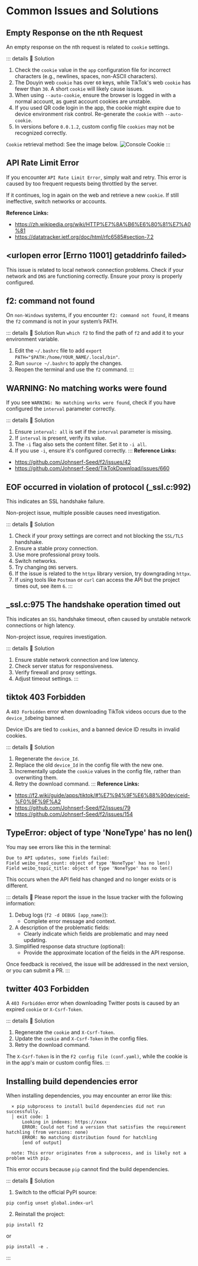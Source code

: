 # Common Issues and Solutions

## Empty Response on the nth Request

An empty response on the nth request is related to `cookie` settings.

::: details :link: Solution
1. Check the `cookie` value in the `app` configuration file for incorrect characters (e.g., newlines, spaces, non-ASCII characters).
2. The Douyin web `cookie` has over `60` keys, while TikTok's web `cookie` has fewer than `30`. A short `cookie` will likely cause issues.
3. When using `--auto-cookie`, ensure the browser is logged in with a normal account, as guest account cookies are unstable.
4. If you used QR code login in the app, the cookie might expire due to device environment risk control. Re-generate the `cookie` with `--auto-cookie`.
5. In versions before `0.0.1.2`, custom config file `cookies` may not be recognized correctly.

`Cookie` retrieval method: See the image below.
![Console Cookie](https://github.com/user-attachments/assets/4523e8c7-f74e-4d5f-9da6-6bb3658f8b24)
:::

## API Rate Limit Error

If you encounter `API Rate Limit Error`, simply wait and retry. This error is caused by too frequent requests being throttled by the server.

If it continues, log in again on the web and retrieve a new `cookie`. If still ineffective, switch networks or accounts.

**Reference Links:**
- https://zh.wikipedia.org/wiki/HTTP%E7%8A%B6%E6%80%81%E7%A0%81
- https://datatracker.ietf.org/doc/html/rfc6585#section-7.2

## <urlopen error [Errno 11001] getaddrinfo failed>

This issue is related to local network connection problems. Check if your network and `DNS` are functioning correctly. Ensure your proxy is properly configured.

## f2: command not found

On `non-Windows` systems, if you encounter `f2: command not found`, it means the `f2` command is not in your system’s PATH.

::: details :link: Solution
Run `which f2` to find the path of `f2` and add it to your environment variable.
1. Edit the `~/.bashrc` file to add `export PATH="$PATH:/home/YOUR_NAME/.local/bin"`.
2. Run `source ~/.bashrc` to apply the changes.
3. Reopen the terminal and use the `f2` command.
:::

## WARNING: No matching works were found

If you see `WARNING: No matching works were found`, check if you have configured the `interval` parameter correctly.

::: details :link: Solution
1. Ensure `interval: all` is set if the `interval` parameter is missing.
2. If `interval` is present, verify its value.
3. The `-i` flag also sets the content filter. Set it to `-i all`.
4. If you use `-i`, ensure it's configured correctly.
:::
**Reference Links:**
- https://github.com/Johnserf-Seed/f2/issues/42
- https://github.com/Johnserf-Seed/TikTokDownload/issues/660

## EOF occurred in violation of protocol (_ssl.c:992)

This indicates an SSL handshake failure.

Non-project issue, multiple possible causes need investigation.

::: details :link: Solution
1. Check if your proxy settings are correct and not blocking the `SSL/TLS` handshake.
2. Ensure a stable proxy connection.
3. Use more professional proxy tools.
4. Switch networks.
5. Try changing `DNS` servers.
6. If the issue is related to the `httpx` library version, try downgrading `httpx`.
7. If using tools like `Postman` or `curl` can access the API but the project times out, see item `6`.
:::

## _ssl.c:975 The handshake operation timed out

This indicates an `SSL` handshake timeout, often caused by unstable network connections or high latency.

Non-project issue, requires investigation.

::: details :link: Solution
1. Ensure stable network connection and low latency.
2. Check server status for responsiveness.
3. Verify firewall and proxy settings.
4. Adjust timeout settings.
:::

## tiktok 403 Forbidden

A `403 Forbidden` error when downloading TikTok videos occurs due to the `device_Id`being banned.

Device IDs are tied to `cookies`, and a banned device ID results in invalid cookies.

::: details :link: Solution
1. Regenerate the `device_Id`.
2. Replace the old `device_Id` in the config file with the new one.
3. Incrementally update the `cookie` values in the config file, rather than overwriting them.
4. Retry the download command.
:::
**Reference Links:**
- https://f2.wiki/guide/apps/tiktok/#%E7%94%9F%E6%88%90deviceid-%F0%9F%9F%A2
- https://github.com/Johnserf-Seed/f2/issues/79
- https://github.com/Johnserf-Seed/f2/issues/154

## TypeError: object of type 'NoneType' has no len()

You may see errors like this in the terminal:

```shell
Due to API updates, some fields failed:
Field weibo_read_count: object of type 'NoneType' has no len()
Field weibo_topic_title: object of type 'NoneType' has no len()
```

This occurs when the API field has changed and no longer exists or is different.

::: details :link: Please report the issue in the Issue tracker with the following information:
1. Debug logs (`f2 -d DEBUG [app_name]`):
    - Complete error message and context.
2. A description of the problematic fields:
    - Clearly indicate which fields are problematic and may need updating.
3. Simplified response data structure (optional):
    - Provide the approximate location of the fields in the API response.

Once feedback is received, the issue will be addressed in the next version, or you can submit a PR.
:::

## twitter 403 Forbidden

A `403 Forbidden` error when downloading Twitter posts is caused by an expired `cookie` or `X-Csrf-Token`.

::: details :link: Solution
1. Regenerate the `cookie` and `X-Csrf-Token`.
2. Update the `cookie` and `X-Csrf-Token` in the config files.
3. Retry the download command.

The `X-Csrf-Token` is in the `F2 config file (conf.yaml)`, while the cookie is in the app's main or custom config files.
:::

## Installing build dependencies error

When installing dependencies, you may encounter an error like this:
```shell
  × pip subprocess to install build dependencies did not run successfully.
  │ exit code: 1
      Looking in indexes: https://xxxx
      ERROR: Could not find a version that satisfies the requirement hatchling (from versions: none)
      ERROR: No matching distribution found for hatchling
      [end of output]

  note: This error originates from a subprocess, and is likely not a problem with pip.
```

This error occurs because `pip` cannot find the build dependencies.

::: details :link: Solution
1. Switch to the official PyPI source:

```shell
pip config unset global.index-url
```
2. Reinstall the project:

```shell
pip install f2
```
or

```shell
pip install -e .
```
:::
